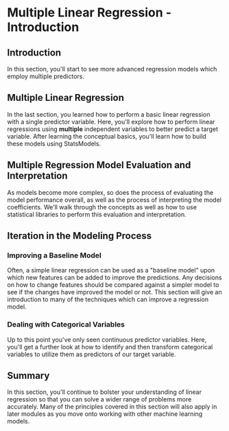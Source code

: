 # Multiple Linear Regression - Introduction

## Introduction

In this section, you'll start to see more advanced regression models which employ multiple predictors.

## Multiple Linear Regression

In the last section, you learned how to perform a basic linear regression with a single predictor variable. Here, you'll explore how to perform linear regressions using **multiple** independent variables to better predict a target variable. After learning the conceptual basics, you'll learn how to build these models using StatsModels.

## Multiple Regression Model Evaluation and Interpretation

As models become more complex, so does the process of evaluating the model performance overall, as well as the process of interpreting the model coefficients. We'll walk through the concepts as well as how to use statistical libraries to perform this evaluation and interpretation.

## Iteration in the Modeling Process

### Improving a Baseline Model

Often, a simple linear regression can be used as a "baseline model" upon which new features can be added to improve the predictions.  Any decisions on how to change features should be compared against a simpler model to see if the changes have improved the model or not. This section will give an introduction to many of the techniques which can improve a regression model.

### Dealing with Categorical Variables

Up to this point you've only seen continuous predictor variables. Here, you'll get a further look at how to identify and then transform categorical variables to utilize them as predictors of our target variable.

## Summary

In this section, you'll continue to bolster your understanding of linear regression so that you can solve a wider range of problems more accurately. Many of the principles covered in this section will also apply in later modules as you move onto working with other machine learning models.
